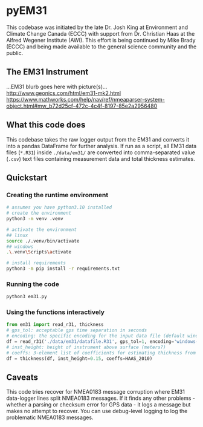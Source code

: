 # pyEM31

This codebase was initiated by the late Dr. Josh King at Environment and Climate Change Canada (ECCC) with support from Dr. Christian Haas at the Alfred Wegener Institute (AWI). This effort is being continued by Mike Brady (ECCC) and being made available to the general science community and the public.

## The EM31 Instrument

...EM31 blurb goes here with picture(s)...
http://www.geonics.com/html/em31-mk2.html
https://www.mathworks.com/help/nav/ref/nmeaparser-system-object.html#mw_b72d25cf-472c-4c4f-8197-85e2a2956480

## What this code does
This codebase takes the raw logger output from the EM31 and converts it into a pandas DataFrame for further analysis. If run as a script, all EM31 data files (`*.R31`) inside `./data/em31/` are converted into comma-separated value (`.csv`) text files containing measurement data and total thickness estimates.

## Quickstart

### Creating the runtime environment
```zsh
# assumes you have python3.10 installed
# create the environment
python3 -m venv .venv

# activate the environment
## linux
source ./.venv/bin/activate
## windows
.\.venv\Scripts\activate

# install requirements
python3 -m pip install -r requirements.txt
```

### Running the code
```zsh
python3 em31.py
```

### Using the functions interactively
```python
from em31 import read_r31, thickness
# gps_tol: acceptable gps time separation in seconds
# encoding: the specific encoding for the input data file (default windows-1252)
df = read_r31('./data/em31/datafile.R31', gps_tol=1, encoding='windows-1252')
# inst_height: height of instrument above surface (meters?)
# coeffs: 3-element list of coefficients for estimating thickness from EM31 measurements
df = thickness(df, inst_height=0.15, coeffs=HAAS_2010)
```


## Caveats
This code tries recover for NMEA0183 message corruption where EM31 data-logger lines split NMEA0183 messages. If it finds any other problems - whether a parsing or checksum error for GPS data - it logs a message but makes no attempt to recover. You can use debug-level logging to log the problematic NMEA0183 messages.
